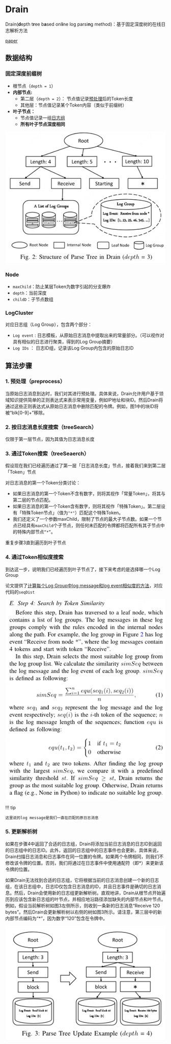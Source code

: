 # Drain

Drain(**d**epth t**r**ee b**a**sed onl**i**ne log parsi**n**g method)：基于固定深度树的在线日志解析方法

[paper](../../reference_paper/Drain.pdf)

## 数据结构

### 固定深度前缀树

- 根节点（`depth = 1`）
- **内部节点:**
  - 第二层（`depth = 2`）： 节点值记录[预处理](#1-预处理preprocess)后的Token长度
  - 其他层：节点值记录某个Token内容（类似于前缀树）
- **叶子节点：**
  - 节点值记录一组[日志组](#logcluster)
  - **所有叶子节点深度相同**

![picture 0](assets_IMG/readme/IMG_20250214-161259253.png)  

### Node

- `maxChild`：防止某层Token为数字引起的分支爆炸
- `depth`：当前深度
- `childD`：子节点数组

### LogCluster

对应日志组（Log Group），包含两个部分：

- `Log event` : 日志模板，从原始日志消息中提取出来的常量部分。（可以视作对具有相似的日志进行聚类，得到的Log Group摘要）
- `Log IDs` ： 日志ID组，记录该Log Group内包含的原始日志ID

## 算法步骤

### 1. 预处理（preprocess）

当原始日志消息到达时，我们对其进行预处理。具体来说，Drain允许用户基于领域知识提供简单的正则表达式来表示常用变量，例如IP地址和块ID。然后Drain将通过这些正则表达式从原始日志消息中删除匹配的令牌。例如，图1中的块ID将被“blk[0-9]+”移除。

### 2. 按日志消息长度搜索（treeSearch）

仅限于第一层节点，因为其值为日志消息长度

### 3. 通过Token搜索（treeSeaerch）

假设现在我们已经遍历通过了第一层「日志消息长度」节点，接着我们来到第二层「Token」节点

对日志消息的第一个Token分类讨论：
- 如果日志消息的第一个Token不含有数字，则将其视作「常量Token」，将其与第二层的节点匹配。
- 如果日志消息的第一个Token含有数字，则将其视作「特殊Token」。第二层设有「特殊Token节点」（值为`"*"`）匹配这个特殊Token。
- 我们还定义了一个参数maxChild，限制了节点的最大子节点数。如果一个节点已经具有`maxChild`个子节点，则任何未匹配的令牌都将匹配所有其子节点中的特殊内部节点`“*”`。

重复步骤3直到遍历到叶子节点

### 4. 通过Token相似度搜索

到达这一步，说明我们已经遍历到叶子节点了，接下来考虑的是选择哪一个Log Group

论文提供了[计算每个Log Group中log message和log event相似度的方法](../../reference_paper/Drain.pdf)，对应代码的`seqDist`

![picture 1](assets_IMG/readme/IMG_20250214-164332186.png)  

!!! tip

    这里说的log message是我们一直在匹配的原日志消息


### 5. 更新解析树

如果在步骤4中返回了合适的日志组，Drain将添加当前日志消息的日志ID到返回的日志组中的日志ID。此外，返回的日志组中的日志事件也会更新。具体来说，Drain扫描日志消息和日志事件在同一位置的令牌。如果两个令牌相同，则我们不修改该令牌的位置。否则，我们将通过在日志事件中使用通配符（即*）来更新该令牌的位置。

如果Drain无法找到合适的日志组，它将根据当前的日志消息创建一个新的日志组，在该日志组中，日志ID仅包含日志消息的ID，并且日志事件是确切的日志消息。然后，Drain会使用新的日志组更新解析树。直观地讲，Drain从根节点开始遍历到应该包含新日志组的叶节点，并相应地沿路径添加缺失的内部节点和叶节点。例如，假设当前解析树如图3左侧所示，则收到一条新的日志消息“Receive 120 bytes”。然后Drain会更新解析树以右侧的树如图3所示。请注意，第三层中的新内部节点编码为“*”，因为数字“120”包含在令牌中。

![picture 2](assets_IMG/readme/IMG_20250214-165129751.png)  
